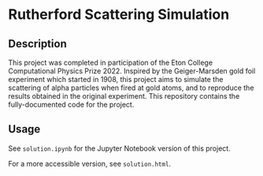 # Rutherford Scattering Simulation

## Description

This project was completed in participation of the Eton College Computational Physics Prize 2022. Inspired by the Geiger-Marsden gold foil experiment which started in 1908, this project aims to simulate the scattering of alpha particles when fired at gold atoms, and to reproduce the results obtained in the original experiment. This repository contains the fully-documented code for the project.

## Usage

See `solution.ipynb` for the Jupyter Notebook version of this project.

For a more accessible version, see `solution.html`.
